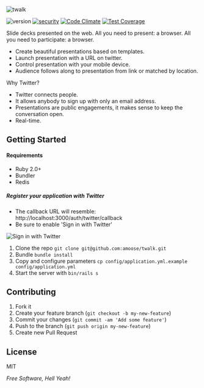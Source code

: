 ![twalk](http://anony.ws/i/2016/03/05/logo-on-black.png)

![version](https://img.shields.io/badge/version-beta-green.svg)
[![security](https://hakiri.io/github/amoose/twalk/feature%252Fcreation.svg)](https://hakiri.io/github/amoose/twalk/feature%252Fcreation)
[![Code Climate](https://codeclimate.com/github/amoose/twalk/badges/gpa.svg)](https://codeclimate.com/github/amoose/twalk)
[![Test Coverage](https://codeclimate.com/github/amoose/twalk/badges/coverage.svg)](https://codeclimate.com/github/amoose/twalk/coverage)

Slide decks presented on the web. All you need to present: a browser. All you need to participate: a browser.

  - Create beautiful presentations based on templates.
  - Launch presentation with a URL on twitter.
  - Control presentation with your mobile device.
  - Audience follows along to presentation from link or matched by location.

Why Twitter?

- Twitter connects people.
- It allows anybody to sign up with only an email address. 
- Presentations are public engagements, it makes sense to keep the conversation open.
- Real-time.

## Getting Started

#### Requirements

- Ruby 2.0+
- Bundler
- Redis

##### Register your application with Twitter

- The callback URL will resemble: http://localhost:3000/auth/twitter/callback
- Be sure to enable 'Sign in with Twitter'

![Sign in with Twitter](http://i.imgur.com/ZAMoIwS.png)

1. Clone the repo `git clone git@github.com:amoose/twalk.git`
2. Bundle `bundle install`
3. Copy and configure parameters `cp config/application.yml.example config/application.yml`
3. Start the server with `bin/rails s`



## Contributing

1. Fork it
2. Create your feature branch (`git checkout -b my-new-feature`)
3. Commit your changes (`git commit -am 'Add some feature'`)
4. Push to the branch (`git push origin my-new-feature`)
5. Create new Pull Request

License
-

MIT

*Free Software, Hell Yeah!*
